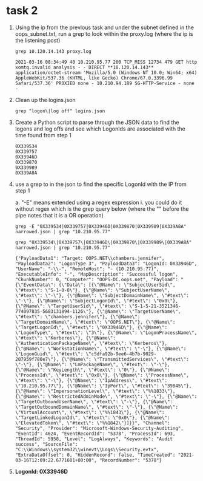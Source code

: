 # task 2
1. Using the ip from the previous task and under the subnet defined in the oops_subnet.txt, run a grep to look within the proxy.log (where the ip is the listening post)

    `grep 10.120.14.143 proxy.log`

    ```
    2021-03-16 08:34:49 40 10.210.95.77 200 TCP_MISS 12734 479 GET http xomtq.invalid analysis - - DIRECT **10.120.14.143** application/octet-stream 'Mozilla/5.0 (Windows NT 10.0; Win64; x64) AppleWebKit/537.36 (KHTML, like Gecko) Chrome/67.0.3396.99 Safari/537.36' PROXIED none - 10.210.94.189 SG-HTTP-Service - none -
    ```

2. Clean up the logins.json
    
    `grep "logon\|log off" logins.json`

3. Create a Python script to parse through the JSON data to find the logons and log offs and see which LogonIds are associated with the time found from step 1

    ```
    0X339534
    0X339757
    0X33946D
    0X339870
    0X339989
    0X339A8A 
    ```

4. use a grep to in the json to find the specific LogonId with the IP from step 1
    
    a. "-E" means extended using a regex expression
        i. you could do it without regex which is the grep query below (where the "\" before the pipe notes that it is a OR operation)

    `grep -E "0X339534|0X339757|0X33946D|0X339870|0X339989|0X339A8A" narrowed.json | grep "10.210.95.77"`

    `grep "0X339534\|0X339757\|0X33946D\|0X339870\|0X339989\|0X339A8A" narrowed.json | grep "10.210.95.77"`

    ```
    {"PayloadData1": "Target: OOPS.NET\\chambers.jennifer", "PayloadData2": "LogonType 3", "PayloadData3": "LogonId: 0X33946D", "UserName": "-\\-", "RemoteHost": "- (10.210.95.77)", "ExecutableInfo": "-", "MapDescription": "Successful logon", "ChunkNumber": 0, "Computer": "OOPS-DC.oops.net", "Payload": "{\"EventData\": {\"Data\": [{\"@Name\": \"SubjectUserSid\", \"#text\": \"S-1-0-0\"}, {\"@Name\": \"SubjectUserName\", \"#text\": \"-\"}, {\"@Name\": \"SubjectDomainName\", \"#text\": \"-\"}, {\"@Name\": \"SubjectLogonId\", \"#text\": \"0x0\"}, {\"@Name\": \"TargetUserSid\", \"#text\": \"S-1-5-21-3521346-774097835-5683131894-1126\"}, {\"@Name\": \"TargetUserName\", \"#text\": \"chambers.jennifer\"}, {\"@Name\": \"TargetDomainName\", \"#text\": \"OOPS.NET\"}, {\"@Name\": \"TargetLogonId\", \"#text\": \"0X33946D\"}, {\"@Name\": \"LogonType\", \"#text\": \"3\"}, {\"@Name\": \"LogonProcessName\", \"#text\": \"Kerberos\"}, {\"@Name\": \"AuthenticationPackageName\", \"#text\": \"Kerberos\"}, {\"@Name\": \"WorkstationName\", \"#text\": \"-\"}, {\"@Name\": \"LogonGuid\", \"#text\": \"c5dfa92b-9ee6-4b7b-9029-207959f780e7\"}, {\"@Name\": \"TransmittedServices\", \"#text\": \"-\"}, {\"@Name\": \"LmPackageName\", \"#text\": \"-\"}, {\"@Name\": \"KeyLength\", \"#text\": \"0\"}, {\"@Name\": \"ProcessId\", \"#text\": \"0x0\"}, {\"@Name\": \"ProcessName\", \"#text\": \"-\"}, {\"@Name\": \"IpAddress\", \"#text\": \"10.210.95.77\"}, {\"@Name\": \"IpPort\", \"#text\": \"39845\"}, {\"@Name\": \"ImpersonationLevel\", \"#text\": \"%%1833\"}, {\"@Name\": \"RestrictedAdminMode\", \"#text\": \"-\"}, {\"@Name\": \"TargetOutboundUserName\", \"#text\": \"-\"}, {\"@Name\": \"TargetOutboundDomainName\", \"#text\": \"-\"}, {\"@Name\": \"VirtualAccount\", \"#text\": \"%%1843\"}, {\"@Name\": \"TargetLinkedLogonId\", \"#text\": \"0x0\"}, {\"@Name\": \"ElevatedToken\", \"#text\": \"%%1842\"}]}}", "Channel": "Security", "Provider": "Microsoft-Windows-Security-Auditing", "EventId": 4624, "EventRecordId": "5378", "ProcessId": 693, "ThreadId": 5958, "Level": "LogAlways", "Keywords": "Audit success", "SourceFile": "C:\\Windows\\system32\\winevt\\Logs\\Security.evtx", "ExtraDataOffset": 0, "HiddenRecord": false, "TimeCreated": "2021-03-16T12:09:22.6771601+00:00", "RecordNumber": "5378"}

    ```

5. **LogonId: 0X33946D**